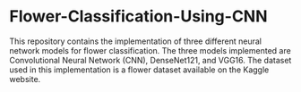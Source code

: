 # Flower-Classification-Using-CNN
This repository contains the implementation of three different neural network models for flower classification. The three models implemented are Convolutional Neural Network (CNN), DenseNet121, and VGG16. The dataset used in this implementation is a flower dataset available on the Kaggle website.
